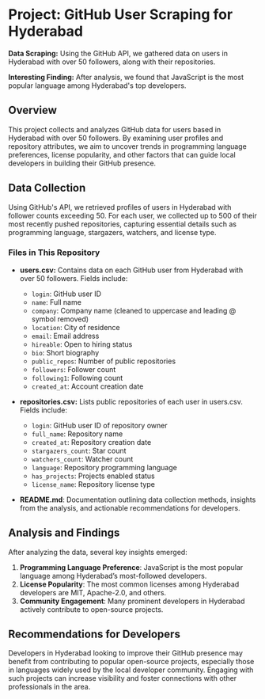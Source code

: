 # Project: GitHub User Scraping for Hyderabad
**Data Scraping:** Using the GitHub API, we gathered data on users in Hyderabad with over 50 followers, along with their repositories.

**Interesting Finding:** After analysis, we found that JavaScript is the most popular language among Hyderabad's top developers.

## Overview
This project collects and analyzes GitHub data for users based in Hyderabad with over 50 followers. By examining user profiles and repository attributes, we aim to uncover trends in programming language preferences, license popularity, and other factors that can guide local developers in building their GitHub presence.

## Data Collection
Using GitHub's API, we retrieved profiles of users in Hyderabad with follower counts exceeding 50. For each user, we collected up to 500 of their most recently pushed repositories, capturing essential details such as programming language, stargazers, watchers, and license type.

### Files in This Repository
- **users.csv:** Contains data on each GitHub user from Hyderabad with over 50 followers. Fields include:

  - `login`: GitHub user ID
  - `name`: Full name
  - `company`: Company name (cleaned to uppercase and leading @ symbol removed)
  - `location`: City of residence
  - `email`: Email address
  - `hireable`: Open to hiring status
  - `bio`: Short biography
  - `public_repos`: Number of public repositories
  - `followers`: Follower count
  - `following1`: Following count
  - `created_at`: Account creation date

- **repositories.csv:** Lists public repositories of each user in users.csv. Fields include:

  - `login`: GitHub user ID of repository owner
  - `full_name`: Repository name
  - `created_at`: Repository creation date
  - `stargazers_count`: Star count
  - `watchers_count`: Watcher count
  - `language`: Repository programming language
  - `has_projects`: Projects enabled status
  - `license_name`: Repository license type
- **README.md**: Documentation outlining data collection methods, insights from the analysis, and actionable recommendations for developers.

## Analysis and Findings

After analyzing the data, several key insights emerged:

1. **Programming Language Preference**: JavaScript is the most popular language among Hyderabad’s most-followed developers.
2. **License Popularity**: The most common licenses among Hyderabad developers are MIT, Apache-2.0, and others.
3. **Community Engagement**: Many prominent developers in Hyderabad actively contribute to open-source projects.

## Recommendations for Developers

Developers in Hyderabad looking to improve their GitHub presence may benefit from contributing to popular open-source projects, especially those in languages widely used by the local developer community. Engaging with such projects can increase visibility and foster connections with other professionals in the area.
